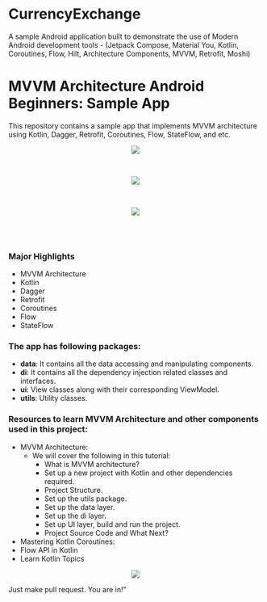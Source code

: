 # CurrencyExchange
A sample Android application built to demonstrate the use of Modern Android development tools - (Jetpack Compose, Material You, Kotlin, Coroutines, Flow, Hilt, Architecture Components, MVVM, Retrofit, Moshi)

# MVVM Architecture Android Beginners: Sample App

This repository contains a sample app that implements MVVM architecture using Kotlin, Dagger,
Retrofit, Coroutines, Flow, StateFlow, and etc.
<p align="center">
   <img src="https://github.com/karthikrao19/CurrencyExchange/assets/3007975/27620c87-6140-42df-82d2-eeda32fdcd4a">
</p>
<br>
<p align="center">
    <img src="https://github.com/karthikrao19/CurrencyExchange/assets/3007975/1b9e23d4-1562-4ba1-8ca8-2d834e7a8687">
</p>
<br>
<p align="center">
  <img src="https://github.com/karthikrao19/CurrencyExchange/assets/3007975/4d893e0b-fa7d-4e48-b265-375646204703">
</p>
<br>
<br>


### Major Highlights

- MVVM Architecture
- Kotlin
- Dagger
- Retrofit
- Coroutines
- Flow
- StateFlow

### The app has following packages:

- **data**: It contains all the data accessing and manipulating components.
- **di**: It contains all the dependency injection related classes and interfaces.
- **ui**: View classes along with their corresponding ViewModel.
- **utils**: Utility classes.

### Resources to learn MVVM Architecture and other components used in this project:

- MVVM
  Architecture: 
    - We will cover the following in this tutorial:
        - What is MVVM architecture?
        - Set up a new project with Kotlin and other dependencies required.
        - Project Structure.
        - Set up the utils package.
        - Set up the data layer.
        - Set up the di layer.
        - Set up UI layer, build and run the project.
        - Project Source Code and What Next?
- Mastering Kotlin
  Coroutines: 
- Flow API in Kotlin
- Learn Kotlin Topics

<p align="center">
  <img src="https://github.com/karthikrao19/CurrencyExchange/assets/3007975/3e797719-e66d-4184-92fc-6317429b6bd7">
</p>



Just make pull request. You are in!"


